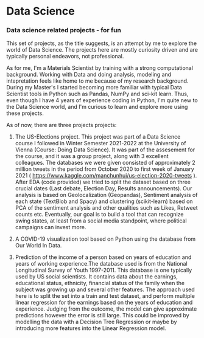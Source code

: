 # Data Science

### Data science related projects - for fun


This set of projects, as the title suggests, is an attempt by me to explore the world of Data Science. The projects here are mostly curiosity driven and are typically personal endeavors, not professional. 

As for me, I'm a Materials Scientist by training with a strong computational background. Working with Data and doing analysis, modeling and intepretation feels like home to me because of my research background. During my Master's I started becoming more familiar with typical Data Scientist tools in Python such as Pandas, NumPy and sci-kit learn. Thus, even though I have 4 years of experience coding in Python, I'm quite new to the Data Science world, and I'm curious to learn and explore more using these projects. 

As of now, there are three projects projects:

1) The US-Elections project. This project was part of a Data Science course I followed in Winter Semester 2021-2022 at the University of Vienna (Course: Doing Data Science). 
   It was part of the assesement for the course, and it was a group project, along with 3 excellent colleagues. The databases we were given consisted of approximately 2 million      tweets in the period from October 2020 to first week of January 2021 ( https://www.kaggle.com/manchunhui/us-election-2020-tweets ). After EDA (code provided) we tried to split    the dataset based on three crucial dates (Last debate, Election Day, Results announcements). Our analysis is based on Geolocalization (Geopandas), Sentiment analysis of each      state (TextBlob and Spacy) and clustering (scikit-learn) based on PCA of the sentiment analysis and other qualities such as Likes, Retweet counts etc. Eventually, our goal is      to build a tool that can recognize swing states, at least from a social media standpoint, where political campaigns can invest more. 
   
2) A COVID-19 visualization tool based on Python using the database from Our World In Data. 

3) Prediction of the income of a person based on years of education and years of working experience.The database used is from the National Longitudinal Survey of Youth 1997-2011. This database is one typically used by US social scientists. It contains data about the earnings, educational status, ethnicity, financial status of the family when the subject was growing up and several other features. 
   The approach used here is to split the set into a train and test dataset, and perform multiple linear regression for the earnings based on the years of education and experience.
   Judging from the outcome, the model can give approximate predictions however the error is still large. This could be improved by modelling the data with a Decision Tree Regression or maybe by introducing more features into the Linear Regression model.
